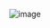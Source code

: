 ![image](https://user-images.githubusercontent.com/88237437/159332816-a8e374e1-83c7-46c3-99a1-8b6b0658cf0c.png)

